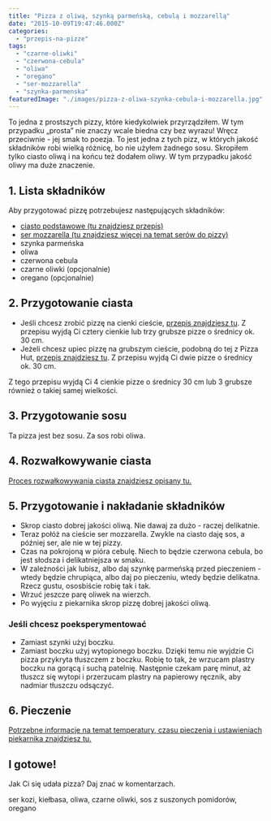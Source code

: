 ```yaml
---
title: "Pizza z oliwą, szynką parmeńską, cebulą i mozzarellą"
date: "2015-10-09T19:47:46.000Z"
categories: 
  - "przepis-na-pizze"
tags: 
  - "czarne-oliwki"
  - "czerwona-cebula"
  - "oliwa"
  - "oregano"
  - "ser-mozzarella"
  - "szynka-parmenska"
featuredImage: "./images/pizza-z-oliwa-szynka-cebula-i-mozzarella.jpg"
---
```


To jedna z prostszych pizzy, które kiedykolwiek przyrządziłem. W tym przypadku „prosta” nie znaczy wcale biedna czy bez wyrazu! Wręcz przeciwnie - jej smak to poezja. To jest jedna z tych pizz, w których jakość składników robi wielką różnicę, bo nie użyłem żadnego sosu. Skropiłem tylko ciasto oliwą i na końcu też dodałem oliwy. W tym przypadku jakość oliwy ma duże znaczenie.

## 1\. Lista składników

Aby przygotować pizzę potrzebujesz następujących składników:

- <a title="Przepis na ciasto podstawowe" href="/przepis-na-ciasto-na-pizze/">ciasto podstawowe (tu znajdziesz przepis)</a>
- <a title="Ser do pizzy" href="/jaki-ser-wybrac-do-pizzy/">ser mozzarella (tu znajdziesz więcej na temat serów do pizzy)</a>
- szynka parmeńska
- oliwa
- czerwona cebula
- czarne oliwki (opcjonalnie)
- oregano (opcjonalnie)

## 2\. Przygotowanie ciasta

- Jeśli chcesz zrobić pizzę na cienki cieście, <a title="Przepis na ciasto podstawowe" href="/przepis-na-ciasto-na-pizze/">przepis znajdziesz tu</a>. Z przepisu wyjdą Ci cztery cienkie lub trzy grubsze pizze o średnicy ok. 30 cm.
- Jeżeli chcesz upiec pizzę na grubszym cieście, podobną do tej z Pizza Hut, <a title="Przepis na pizzę na grubym cieście" href="/jak-zrobic-ciasto-na-pizze-jak-w-pizza-hut/">przepis znajdziesz tu</a>. Z przepisu wyjdą Ci dwie pizze o średnicy ok. 30 cm.

Z tego przepisu wyjdą Ci 4 cienkie pizze o średnicy 30 cm lub 3 grubsze również o takiej samej wielkości.

## 3\. Przygotowanie sosu

Ta pizza jest bez sosu. Za sos robi oliwa.

## 4\. Rozwałkowywanie ciasta

<a title="Rozwałkowywanie ciasta" href="/jak-walkowac-ciasto-pizzy/">Proces rozwałkowywania ciasta znajdziesz opisany tu.</a>

## 5\. Przygotowanie i nakładanie składników

- Skrop ciasto dobrej jakości oliwą. Nie dawaj za dużo - raczej delikatnie.
- Teraz połóż na cieście ser mozzarella. Zwykle na ciasto daję sos, a później ser, ale nie w tej pizzy.
- Czas na pokrojoną w pióra cebulę. Niech to będzie czerwona cebula, bo jest słodsza i delikatniejsza w smaku.
- W zależności jak lubisz, albo daj szynkę parmeńską przed pieczeniem - wtedy będzie chrupiąca, albo daj po pieczeniu, wtedy będzie delikatna. Rzecz gustu, ososbiście robię tak i tak.
- Wrzuć jeszcze parę oliwek na wierzch.
- Po wyjęciu z piekarnika skrop pizzę dobrej jakości oliwą.

### Jeśli chcesz poeksperymentować

- Zamiast szynki użyj boczku.
- Zamiast boczku użyj wytopionego boczku. Dzięki temu nie wyjdzie Ci pizza przykryta tłuszczem z boczku. Robię to tak, że wrzucam plastry boczku na gorącą i suchą patelnię. Następnie czekam parę minut, aż tłuszcz się wytopi i przerzucam plastry na papierowy ręcznik, aby nadmiar tłuszczu odsączyć.

## 6\. Pieczenie

<a title="Jak ustawić piekarnik do pieczenia pizzy" href="/jak-ustawic-piekarnik-pieczenia-pizzy/">Potrzebne informacje na temat temperatury, czasu pieczenia i ustawieniach piekarnika znajdziesz tu.</a>

## I gotowe!

Jak Ci się udała pizza? Daj znać w komentarzach.

ser kozi, kiełbasa, oliwa, czarne oliwki, sos z suszonych pomidorów, oregano
